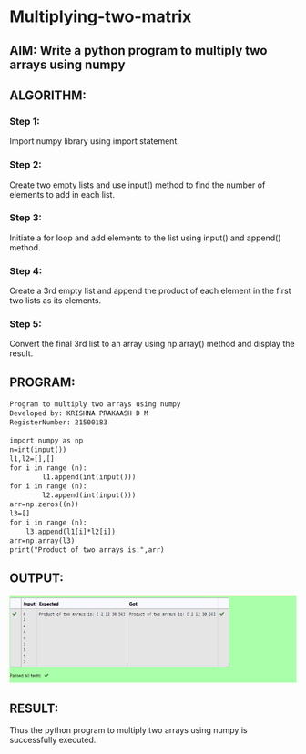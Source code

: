 # Multiplying-two-matrix

## AIM: Write a python program to multiply two arrays using numpy

## ALGORITHM:

### Step 1:
Import numpy library using import statement.

### Step 2:
Create two empty lists and use input() method to find the number of elements to add in each list.

### Step 3:
Initiate a for loop and add elements to the list using input() and append() method.

### Step 4:
Create a 3rd empty list and append the product of each element in the first two lists as its elements.

### Step 5:
Convert the final 3rd list to an array using np.array() method and display the result.

## PROGRAM: 
```
Program to multiply two arrays using numpy
Developed by: KRISHNA PRAKAASH D M
RegisterNumber: 21500183

import numpy as np
n=int(input())
l1,l2=[],[]
for i in range (n):
        l1.append(int(input()))
for i in range (n):
        l2.append(int(input()))
arr=np.zeros((n))
l3=[]
for i in range (n):
    l3.append(l1[i]*l2[i])
arr=np.array(l3)
print("Product of two arrays is:",arr)
```

## OUTPUT:
![Output](AAAQ.png)

## RESULT:
Thus the python program to multiply two arrays using numpy is successfully executed.
